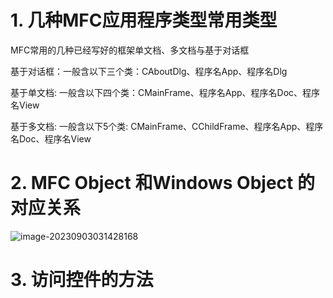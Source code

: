 # 1. 几种MFC应用程序类型常用类型

MFC常用的几种已经写好的框架单文档、多文档与基于对话框

基于对话框：一般含以下三个类：CAboutDlg、程序名App、程序名Dlg

基于单文档: 一般含以下四个类：CMainFrame、程序名App、程序名Doc、程序名View

基于多文档: 一般含以下5个类: CMainFrame、CChildFrame、程序名App、程序名Doc、程序名View

# 2. MFC Object 和Windows Object 的对应关系

![image-20230903031428168](https://yeshooonotes.oss-cn-shenzhen.aliyuncs.com/notespic/202309030314240.png)

# 3. 访问控件的方法

